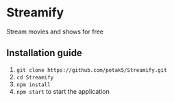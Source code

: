 
# Streamify

Stream movies and shows for free

## Installation guide

1. ```git clone https://github.com/petak5/Streamify.git```
2. ```cd Streamify```
3. ```npm install```
4. ```npm start``` to start the application